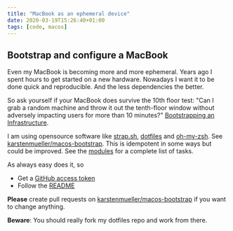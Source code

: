 ```yaml
---
title: "MacBook as an ephemeral device"
date: 2020-03-19T15:26:40+01:00
tags: [code, macos]
---
```


## Bootstrap and configure a MacBook

Even my MacBook is becoming more and more ephemeral. Years ago I spent hours to get started on a new hardware. Nowadays I want it to be done quick and reproducible. And the less dependencies the better.

So ask yourself if your MacBook does survive the 10th floor test: "Can I grab a random machine and throw it out the tenth-floor window without adversely impacting users for more than 10 minutes?" [Bootstrapping an Infrastructure](http://www.infrastructures.org/papers/bootstrap/bootstrap.html).

I am using opensource software like [strap.sh](https://github.com/MikeMcQuaid/strap), [dotfiles](https://github.com/ryanb/dotfiles) and [oh-my-zsh](https://github.com/ohmyzsh/ohmyzsh). See [karstenmueller/macos-bootstrap](https://github.com/karstenmueller/macos-bootstrap). This is idempotent in some ways but could be improved. See the [modules](https://github.com/karstenmueller/macos-bootstrap/tree/main/modules) for a complete list of tasks.

As always easy does it, so
- Get a [GitHub access token](https://github.com/settings/tokens)
- Follow the [README](https://github.com/karstenmueller/macos-bootstrap/blob/main/README.md)

**Please** create pull requests on [karstenmueller/macos-bootstrap](https://github.com/karstenmueller/macos-bootstrap.git) if you want to change anything.

**Beware**: You should really fork my dotfiles repo and work from there.
